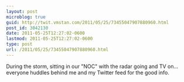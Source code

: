 ```yaml
---
layout: post
microblog: true
guid: http://twit.vmstan.com/2011/05/25/73455047907880960.html
post_id: 3042130
date: 2011-05-25T12:27:02-0600
lastmod: 2011-05-25T12:27:02-0600
type: post
url: /2011/05/25/73455047907880960.html
---
```

During the storm, sitting in our "NOC" with the radar going and TV on... everyone huddles behind me and my Twitter feed for the good info.

